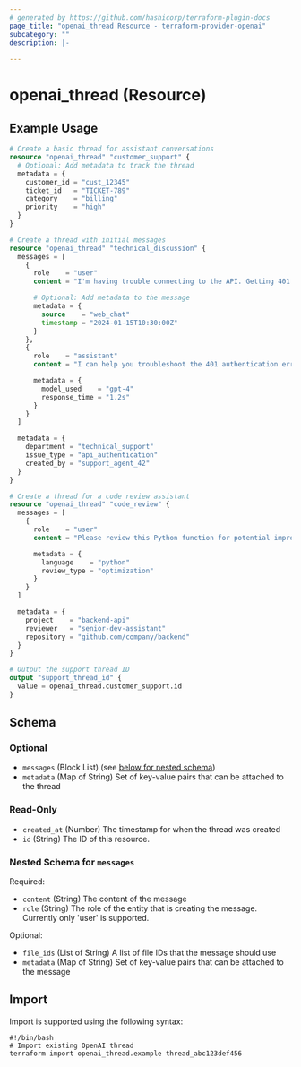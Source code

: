```yaml
---
# generated by https://github.com/hashicorp/terraform-plugin-docs
page_title: "openai_thread Resource - terraform-provider-openai"
subcategory: ""
description: |-
  
---
```


# openai_thread (Resource)



## Example Usage

```terraform
# Create a basic thread for assistant conversations
resource "openai_thread" "customer_support" {
  # Optional: Add metadata to track the thread
  metadata = {
    customer_id = "cust_12345"
    ticket_id   = "TICKET-789"
    category    = "billing"
    priority    = "high"
  }
}

# Create a thread with initial messages
resource "openai_thread" "technical_discussion" {
  messages = [
    {
      role    = "user"
      content = "I'm having trouble connecting to the API. Getting 401 errors."

      # Optional: Add metadata to the message
      metadata = {
        source    = "web_chat"
        timestamp = "2024-01-15T10:30:00Z"
      }
    },
    {
      role    = "assistant"
      content = "I can help you troubleshoot the 401 authentication error. This typically indicates an issue with your API key. Let me guide you through some steps to resolve this."

      metadata = {
        model_used    = "gpt-4"
        response_time = "1.2s"
      }
    }
  ]

  metadata = {
    department = "technical_support"
    issue_type = "api_authentication"
    created_by = "support_agent_42"
  }
}

# Create a thread for a code review assistant
resource "openai_thread" "code_review" {
  messages = [
    {
      role    = "user"
      content = "Please review this Python function for potential improvements:\n\ndef calculate_total(items):\n    total = 0\n    for item in items:\n        total = total + item['price'] * item['quantity']\n    return total"

      metadata = {
        language    = "python"
        review_type = "optimization"
      }
    }
  ]

  metadata = {
    project    = "backend-api"
    reviewer   = "senior-dev-assistant"
    repository = "github.com/company/backend"
  }
}

# Output the support thread ID
output "support_thread_id" {
  value = openai_thread.customer_support.id
}
```

<!-- schema generated by tfplugindocs -->
## Schema

### Optional

- `messages` (Block List) (see [below for nested schema](#nestedblock--messages))
- `metadata` (Map of String) Set of key-value pairs that can be attached to the thread

### Read-Only

- `created_at` (Number) The timestamp for when the thread was created
- `id` (String) The ID of this resource.

<a id="nestedblock--messages"></a>
### Nested Schema for `messages`

Required:

- `content` (String) The content of the message
- `role` (String) The role of the entity that is creating the message. Currently only 'user' is supported.

Optional:

- `file_ids` (List of String) A list of file IDs that the message should use
- `metadata` (Map of String) Set of key-value pairs that can be attached to the message

## Import

Import is supported using the following syntax:

```shell
#!/bin/bash
# Import existing OpenAI thread
terraform import openai_thread.example thread_abc123def456
```
